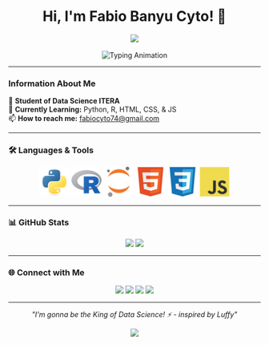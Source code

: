 <h1 align="center">Hi, I'm Fabio Banyu Cyto! 👋</h1>

<p align="center">
  <img src="https://capsule-render.vercel.app/api?type=waving&color=0:F7C41D,100:FF5733&height=200&section=header&text=Welcome%20to%20My%20GitHub!&fontSize=40&fontColor=fff&animation=twinkling&fontAlignY=40" />
</p>

<p align="center">
  <img src="https://readme-typing-svg.herokuapp.com?font=Fira+Code&size=26&duration=3000&pause=1000&color=F7C41D&center=true&vCenter=true&width=600&lines=Hello+World!;Data+Science+Enthusiast;Always+Learning+%26+Exploring;Future+King+of+Data+Science!⚡" alt="Typing Animation" />
</p>

---

### Information About Me
🚀 **Student of Data Science ITERA**  
🌱 **Currently Learning:** Python, R, HTML, CSS, & JS  
📫 **How to reach me:** [fabiocyto74@gmail.com](mailto:fabiocyto74@gmail.com)  


---

### 🛠️ Languages & Tools
<p align="center">
  <img src="https://raw.githubusercontent.com/devicons/devicon/master/icons/python/python-original.svg" alt="Python" width="60" height="60"/>
  <img src="https://raw.githubusercontent.com/devicons/devicon/master/icons/r/r-original.svg" alt="R" width="60" height="60"/>
  <img src="https://raw.githubusercontent.com/devicons/devicon/master/icons/jupyter/jupyter-original.svg" alt="Jupyter" width="60" height="60"/>
  <img src="https://raw.githubusercontent.com/devicons/devicon/master/icons/html5/html5-original.svg" alt="HTML" width="60" height="60"/>
  <img src="https://raw.githubusercontent.com/devicons/devicon/master/icons/css3/css3-original.svg" alt="CSS" width="60" height="60"/>
  <img src="https://raw.githubusercontent.com/devicons/devicon/master/icons/javascript/javascript-original.svg" alt="JavaScript" width="60" height="60"/>
</p>

---

### 📊 GitHub Stats
<div align="center">
  <img src="https://github-readme-stats.vercel.app/api?username=fabiobanyu&show_icons=true&theme=radical&hide_border=true" height="170"/>
  <img src="https://github-readme-streak-stats.herokuapp.com?user=fabiobanyu&theme=radical&hide_border=true" height="170"/>
</div>

---

### 🌐 Connect with Me
<p align="center">
  <a href="https://github.com/fabiobanyu" target="_blank" style="text-decoration: none;">
    <img src="https://img.icons8.com/clouds/100/github.png" width="70"/>
  </a>
  <a href="mailto:fabiocyto74@gmail.com" target="_blank" style="text-decoration: none;">
    <img src="https://img.icons8.com/clouds/100/gmail.png" width="70"/>
  </a>
  <a href="https://www.instagram.com/" target="_blank" style="text-decoration: none;">
    <img src="https://img.icons8.com/clouds/100/instagram-new.png" width="70"/>
  </a>
  <a href="https://wa.me/6285769715375" target="_blank" style="text-decoration: none;">
    <img src="https://img.icons8.com/clouds/100/whatsapp.png" width="70"/>
  </a>
</p>


---

<p align="center">
  <i>"I'm gonna be the King of Data Science! ⚡ - inspired by Luffy"</i>
</p>

<p align="center">
  <img src="https://capsule-render.vercel.app/api?type=waving&color=0:FF5733,100:F7C41D&height=120&section=footer" />
</p>
